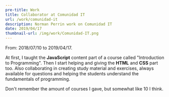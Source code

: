 ```yaml
---
pre-title: Work
title: Collaborator at Comunidad IT
url: /work/comunidad-it
description: Norman Perrin work on Comunidad IT
date: 2019/04/17
thumbnail-url: /img/work/Comunidad-IT.png
---
```


From: 2018/07/10 to 2019/04/17.

At first, I taught the **JavaScript** content part of a course called "Introduction to Programming". Then I start helping and giving the **HTML** and **CSS** part too. Also collaborating in creating study material and exercises, always available for questions and helping the students understand the fundamentals of programming.

Don't remember the amount of courses I gave, but somewhat like 10 I think.

